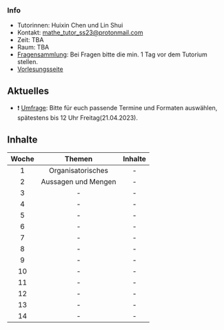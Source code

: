 


### Info

- Tutorinnen: Huixin Chen und Lin Shui
- Kontakt: mathe_tutor_ss23@protonmail.com
- Zeit: TBA
- Raum: TBA
- [Fragensammlung](https://docs.google.com/document/d/1pYyQFhFfl74gQXLPbyoFACfctRrGZpNLzKm6GZAW12U/edit?usp=sharing): Bei Fragen bitte die min. 1 Tag vor dem Tutorium stellen.
- [Vorlesungsseite](https://www.cis.lmu.de/people/Schulz/pw/)

## Aktuelles

- :heavy_exclamation_mark: [Umfrage](https://xoyondo.com/ap/bkfsjeIfWSDAY97): Bitte für euch passende Termine und Formaten auswählen, spätestens bis 12 Uhr Freitag(21.04.2023).

## Inhalte

| Woche | Themen | Inhalte |
| :-------------: | :-------------: | :-------------: |
| 1 | Organisatorisches  | - |
| 2 | Aussagen und Mengen | - |
| 3 | - | - |
| 4 | - | - |
| 5 | - | - |
| 6 | - | - |
| 7 | - | - |
| 8 | - | - |
| 9 | - | - |
| 10 | - | - |
| 11 | - | - |
| 12 | - | - |
| 13 | - | - |
| 14 | - | - |
